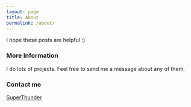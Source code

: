 ```yaml
---
layout: page
title: About
permalink: /about/
---
```


I hope these posts are helpful :)

### More Information

I do lots of projects. Feel free to send me a message about any of them.

### Contact me

[SuperThunder](https://github.com/SuperThunder)
